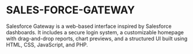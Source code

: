 # SALES-FORCE-GATEWAY
Salesforce Gateway is a web-based interface inspired by Salesforce dashboards. It includes a secure login system, a customizable homepage with drag-and-drop reports, chart previews, and a structured UI built using HTML, CSS, JavaScript, and PHP.

